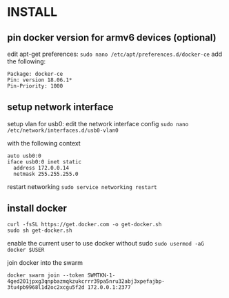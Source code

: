 # INSTALL

## pin docker version for armv6 devices (optional)
edit apt-get preferences:
```sudo nano /etc/apt/preferences.d/docker-ce```
add the following:
```
Package: docker-ce
Pin: version 18.06.1*
Pin-Priority: 1000
```
## setup network interface
setup vlan for usb0: 
edit the network interface config
```sudo nano /etc/network/interfaces.d/usb0-vlan0```

with the following context
```
auto usb0:0
iface usb0:0 inet static
  address 172.0.0.14
  netmask 255.255.255.0
```
restart networking
```sudo service networking restart```

## install docker
```
curl -fsSL https://get.docker.com -o get-docker.sh
sudo sh get-docker.sh
```
enable the current user to use docker without sudo
```sudo usermod -aG docker $USER```

join docker into the swarm
```
docker swarm join --token SWMTKN-1-4ged201jpxg3qnpbazmqkzukcrrr39pa5nru32abj3xpefajbp-3tu4pb9968l1d2oc2xcgu5f2d 172.0.0.1:2377
```

